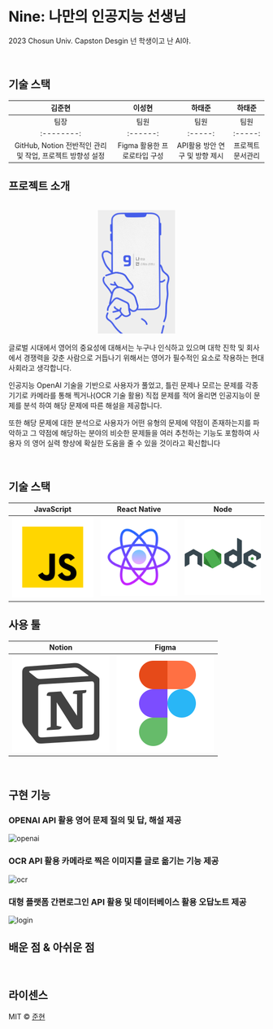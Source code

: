 # Nine: 나만의 인공지능 선생님

2023 Chosun Univ. Capston Desgin
넌 학생이고 난 AI야.

<br>

## 기술 스택

|                           김준현                           |            이성현            |             하태준             |      하태준       |
| :--------------------------------------------------------: | :--------------------------: | :----------------------------: | :---------------: |
|                            팀장                            |             팀원             |              팀원              |       팀원        |
|                         :--------:                         |           :------:           |            :-----:             |      :-----:      |
| GitHub, Notion 전반적인 관리 및 작업, 프로젝트 방향성 설정 | Figma 활용한 프로로타입 구성 | API활용 방안 연구 및 방향 제시 | 프로젝트 문서관리 |

## 프로젝트 소개

<p align="justify">
  
<p align="center">
<br>
  <img src="./assets/readme-main.png" width="30%" height="auto">
<br>
</p>

글로벌 시대에서 영어의 중요성에 대해서는 누구나 인식하고 있으며 대학 진학 및 회사에서 경쟁력을 갖춘
사람으로 거듭나기 위해서는 영어가 필수적인 요소로 작용하는 현대 사회라고 생각합니다.

인공지능 OpenAI 기술을 기반으로 사용자가 풀었고, 틀린 문제나 모르는 문제를 각종 기기로 카메라를 통해 찍거나(OCR 기술 활용) 직접 문제를 적어
올리면 인공지능이 문제를 분석 하여 해당 문제에 따른 해설을 제공합니다.

또한 해당 문제에 대한 분석으로 사용자가 어떤 유형의 문제에 약점이 존재하는지를 파악하고 그 약점에 해당하는 분야의 비슷한 문제들을 여러 추천하는
기능도 포함하여 사용자 의 영어 실력 향상에 확실한 도움을 줄 수 있을 것이라고 확신합니다

<br>

## 기술 스택

| JavaScript | React Native |  Node   |
| :--------: | :----------: | :-----: |
|   ![js]    |    ![rn]     | ![node] |

## 사용 툴

|  Notion   |  Figma   |
| :-------: | :------: |
| ![notion] | ![figma] |

<br>

## 구현 기능

### OPENAI API 활용 영어 문제 질의 및 답, 해설 제공

![openai]

### OCR API 활용 카메라로 찍은 이미지를 글로 옮기는 기능 제공

![ocr]

### 대형 플랫폼 간편로그인 API 활용 및 데이터베이스 활용 오답노트 제공

![login]

## 배운 점 & 아쉬운 점

<p align="justify">

</p>

<br>

## 라이센스

MIT &copy; [준현](https://dduneon.tistory.com)

<!-- Stack Icon Refernces -->

[main]: /image/common/readme-main.png
[ocr]: /image/common/readme-ocr.png
[login]: /image/common/readme-login.png
[openai]: /image/common/readme-openai.png
[js]: /images/stack/javascript.svg
[rn]: /images/stack/react-native.svg
[figma]: /images/stack/figma.svg
[notion]: /images/stack/notion.svg
[node]: /images/stack/node.svg
